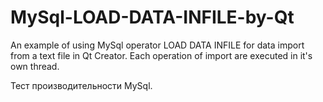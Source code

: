 # MySql-LOAD-DATA-INFILE-by-Qt
An example of using MySql operator LOAD DATA INFILE for data import from a text file in Qt Creator.
Each operation of import are executed in it's own thread.

Тест производительности MySql.
